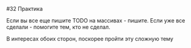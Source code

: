 #32 Практика

Если вы все еще пишите TODO на массивах - пишите.
Если уже все сделали - помогите тем, кто не сделал. 

В интересах обоих сторон, поскорее пройти эту сложную тему